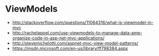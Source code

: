 # ViewModels

* http://stackoverflow.com/questions/11064316/what-is-viewmodel-in-mvc
* http://rachelappel.com/use-viewmodels-to-manage-data-amp-organize-code-in-asp-net-mvc-applications/
* http://stevemichelotti.com/aspnet-mvc-view-model-patterns/
* https://msdn.microsoft.com/en-us/library/ff798384.aspx
